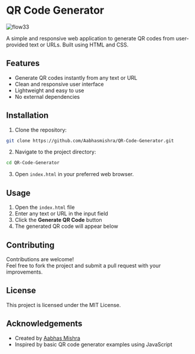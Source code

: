 # QR Code Generator
![flow33](https://github.com/user-attachments/assets/4e0cd249-6f02-4bb4-85bf-825034180cc0)

A simple and responsive web application to generate QR codes from user-provided text or URLs. Built using HTML and CSS.

## Features

- Generate QR codes instantly from any text or URL
- Clean and responsive user interface
- Lightweight and easy to use
- No external dependencies

## Installation

1. Clone the repository:

```bash
git clone https://github.com/Aabhasmishra/QR-Code-Generator.git
```
2. Navigate to the project directory:
```bash
cd QR-Code-Generator
```
3. Open `index.html` in your preferred web browser.

## Usage

1. Open the `index.html` file  
2. Enter any text or URL in the input field  
3. Click the **Generate QR Code** button  
4. The generated QR code will appear below

## Contributing

Contributions are welcome!  
Feel free to fork the project and submit a pull request with your improvements.

## License

This project is licensed under the MIT License.

## Acknowledgements

- Created by [Aabhas Mishra](https://github.com/Aabhasmishra)
- Inspired by basic QR code generator examples using JavaScript
